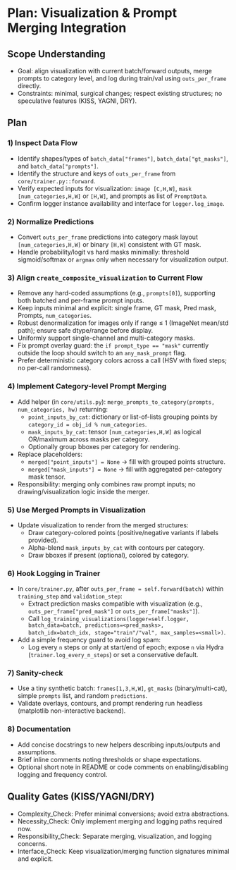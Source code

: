 # Plan: Visualization & Prompt Merging Integration

## Scope Understanding
- Goal: align visualization with current batch/forward outputs, merge prompts to category level, and log during train/val using `outs_per_frame` directly.
- Constraints: minimal, surgical changes; respect existing structures; no speculative features (KISS, YAGNI, DRY).

## Plan

### 1) Inspect Data Flow
- Identify shapes/types of `batch_data["frames"]`, `batch_data["gt_masks"]`, and `batch_data["prompts"]`.
- Identify the structure and keys of `outs_per_frame` from `core/trainer.py::forward`.
- Verify expected inputs for visualization: `image [C,H,W]`, `mask [num_categories,H,W]` or `[H,W]`, and prompts as list of `PromptData`.
- Confirm logger instance availability and interface for `logger.log_image`.

### 2) Normalize Predictions
- Convert `outs_per_frame` predictions into category mask layout `[num_categories,H,W]` or binary `[H,W]` consistent with GT mask.
- Handle probability/logit vs hard masks minimally: threshold sigmoid/softmax or `argmax` only when necessary for visualization output.

### 3) Align `create_composite_visualization` to Current Flow
- Remove any hard-coded assumptions (e.g., `prompts[0]`), supporting both batched and per-frame prompt inputs.
- Keep inputs minimal and explicit: single frame, GT mask, Pred mask, Prompts, `num_categories`.
- Robust denormalization for images only if range ≤ 1 (ImageNet mean/std path); ensure safe dtype/range before display.
- Uniformly support single-channel and multi-category masks.
- Fix prompt overlay guard: the `if prompt_type == "mask"` currently outside the loop should switch to an `any_mask_prompt` flag.
- Prefer deterministic category colors across a call (HSV with fixed steps; no per-call randomness).

### 4) Implement Category-level Prompt Merging
- Add helper (in `core/utils.py`): `merge_prompts_to_category(prompts, num_categories, hw)` returning:
  - `point_inputs_by_cat`: dictionary or list-of-lists grouping points by `category_id = obj_id % num_categories`.
  - `mask_inputs_by_cat`: tensor `[num_categories,H,W]` as logical OR/maximum across masks per category.
  - Optionally group bboxes per category for rendering.
- Replace placeholders:
  - `merged["point_inputs"] = None` → fill with grouped points structure.
  - `merged["mask_inputs"] = None` → fill with aggregated per-category mask tensor.
- Responsibility: merging only combines raw prompt inputs; no drawing/visualization logic inside the merger.

### 5) Use Merged Prompts in Visualization
- Update visualization to render from the merged structures:
  - Draw category-colored points (positive/negative variants if labels provided).
  - Alpha-blend `mask_inputs_by_cat` with contours per category.
  - Draw bboxes if present (optional), colored by category.

### 6) Hook Logging in Trainer
- In `core/trainer.py`, after `outs_per_frame = self.forward(batch)` within `training_step` and `validation_step`:
  - Extract prediction masks compatible with visualization (e.g., `outs_per_frame["pred_mask"]` or `outs_per_frame["masks"]`).
  - Call `log_training_visualizations(logger=self.logger, batch_data=batch, predictions=<pred_masks>, batch_idx=batch_idx, stage="train"/"val", max_samples=<small>)`.
- Add a simple frequency guard to avoid log spam:
  - Log every `n` steps or only at start/end of epoch; expose `n` via Hydra (`trainer.log_every_n_steps`) or set a conservative default.

### 7) Sanity-check
- Use a tiny synthetic batch: `frames[1,3,H,W]`, `gt_masks` (binary/multi-cat), simple `prompts` list, and random `predictions`.
- Validate overlays, contours, and prompt rendering run headless (matplotlib non-interactive backend).

### 8) Documentation
- Add concise docstrings to new helpers describing inputs/outputs and assumptions.
- Brief inline comments noting thresholds or shape expectations.
- Optional short note in README or code comments on enabling/disabling logging and frequency control.

## Quality Gates (KISS/YAGNI/DRY)
- Complexity_Check: Prefer minimal conversions; avoid extra abstractions.
- Necessity_Check: Only implement merging and logging paths required now.
- Responsibility_Check: Separate merging, visualization, and logging concerns.
- Interface_Check: Keep visualization/merging function signatures minimal and explicit.

